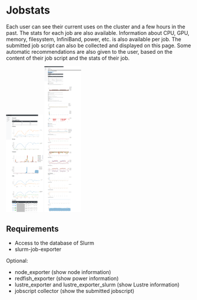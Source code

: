 # Jobstats
Each user can see their current uses on the cluster and a few hours in the past. The stats for each job are also available. Information about CPU, GPU, memory, filesystem, InfiniBand, power, etc. is also available per job. The submitted job script can also be collected and displayed on this page. Some automatic recommendations are also given to the user, based on the content of their job script and the stats of their job.

<a href="user.png"><img src="user.png" alt="Stats per user" width="100"/></a>
<a href="job.png"><img src="job.png" alt="Stats per job" width="100"/></a>

## Requirements
* Access to the database of Slurm
* slurm-job-exporter

Optional:

* node\_exporter (show node information)
* redfish\_exporter (show power information)
* lustre\_exporter and lustre\_exporter\_slurm (show Lustre information)
* jobscript collector (show the submitted jobscript)
